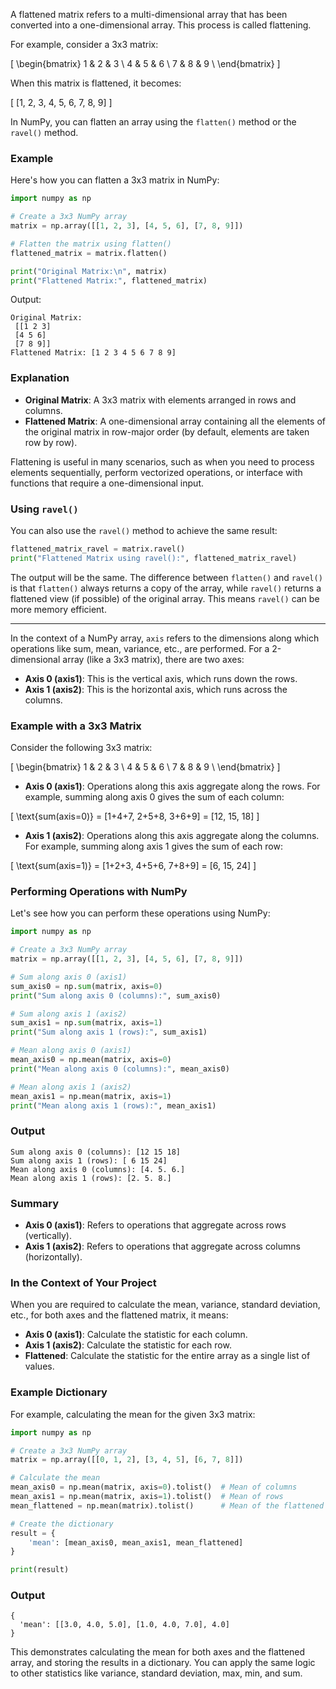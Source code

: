 A flattened matrix refers to a multi-dimensional array that has been converted into a one-dimensional array. This process is called flattening.

For example, consider a 3x3 matrix:

\[ \begin{bmatrix}
1 & 2 & 3 \\
4 & 5 & 6 \\
7 & 8 & 9 \\
\end{bmatrix} \]

When this matrix is flattened, it becomes:

\[ [1, 2, 3, 4, 5, 6, 7, 8, 9] \]

In NumPy, you can flatten an array using the `flatten()` method or the `ravel()` method.

### Example

Here's how you can flatten a 3x3 matrix in NumPy:

```python
import numpy as np

# Create a 3x3 NumPy array
matrix = np.array([[1, 2, 3], [4, 5, 6], [7, 8, 9]])

# Flatten the matrix using flatten()
flattened_matrix = matrix.flatten()

print("Original Matrix:\n", matrix)
print("Flattened Matrix:", flattened_matrix)
```

Output:
```
Original Matrix:
 [[1 2 3]
 [4 5 6]
 [7 8 9]]
Flattened Matrix: [1 2 3 4 5 6 7 8 9]
```

### Explanation

- **Original Matrix**: A 3x3 matrix with elements arranged in rows and columns.
- **Flattened Matrix**: A one-dimensional array containing all the elements of the original matrix in row-major order (by default, elements are taken row by row).

Flattening is useful in many scenarios, such as when you need to process elements sequentially, perform vectorized operations, or interface with functions that require a one-dimensional input.

### Using `ravel()`

You can also use the `ravel()` method to achieve the same result:

```python
flattened_matrix_ravel = matrix.ravel()
print("Flattened Matrix using ravel():", flattened_matrix_ravel)
```

The output will be the same. The difference between `flatten()` and `ravel()` is that `flatten()` always returns a copy of the array, while `ravel()` returns a flattened view (if possible) of the original array. This means `ravel()` can be more memory efficient.

<hr>

In the context of a NumPy array, `axis` refers to the dimensions along which operations like sum, mean, variance, etc., are performed. For a 2-dimensional array (like a 3x3 matrix), there are two axes:

- **Axis 0 (axis1)**: This is the vertical axis, which runs down the rows.
- **Axis 1 (axis2)**: This is the horizontal axis, which runs across the columns.

### Example with a 3x3 Matrix

Consider the following 3x3 matrix:

\[ \begin{bmatrix}
1 & 2 & 3 \\
4 & 5 & 6 \\
7 & 8 & 9 \\
\end{bmatrix} \]

- **Axis 0 (axis1)**: Operations along this axis aggregate along the rows. For example, summing along axis 0 gives the sum of each column:

\[ \text{sum(axis=0)} = [1+4+7, 2+5+8, 3+6+9] = [12, 15, 18] \]

- **Axis 1 (axis2)**: Operations along this axis aggregate along the columns. For example, summing along axis 1 gives the sum of each row:

\[ \text{sum(axis=1)} = [1+2+3, 4+5+6, 7+8+9] = [6, 15, 24] \]

### Performing Operations with NumPy

Let's see how you can perform these operations using NumPy:

```python
import numpy as np

# Create a 3x3 NumPy array
matrix = np.array([[1, 2, 3], [4, 5, 6], [7, 8, 9]])

# Sum along axis 0 (axis1)
sum_axis0 = np.sum(matrix, axis=0)
print("Sum along axis 0 (columns):", sum_axis0)

# Sum along axis 1 (axis2)
sum_axis1 = np.sum(matrix, axis=1)
print("Sum along axis 1 (rows):", sum_axis1)

# Mean along axis 0 (axis1)
mean_axis0 = np.mean(matrix, axis=0)
print("Mean along axis 0 (columns):", mean_axis0)

# Mean along axis 1 (axis2)
mean_axis1 = np.mean(matrix, axis=1)
print("Mean along axis 1 (rows):", mean_axis1)
```

### Output

```
Sum along axis 0 (columns): [12 15 18]
Sum along axis 1 (rows): [ 6 15 24]
Mean along axis 0 (columns): [4. 5. 6.]
Mean along axis 1 (rows): [2. 5. 8.]
```

### Summary

- **Axis 0 (axis1)**: Refers to operations that aggregate across rows (vertically).
- **Axis 1 (axis2)**: Refers to operations that aggregate across columns (horizontally).

### In the Context of Your Project

When you are required to calculate the mean, variance, standard deviation, etc., for both axes and the flattened matrix, it means:

- **Axis 0 (axis1)**: Calculate the statistic for each column.
- **Axis 1 (axis2)**: Calculate the statistic for each row.
- **Flattened**: Calculate the statistic for the entire array as a single list of values.

### Example Dictionary

For example, calculating the mean for the given 3x3 matrix:

```python
import numpy as np

# Create a 3x3 NumPy array
matrix = np.array([[0, 1, 2], [3, 4, 5], [6, 7, 8]])

# Calculate the mean
mean_axis0 = np.mean(matrix, axis=0).tolist()  # Mean of columns
mean_axis1 = np.mean(matrix, axis=1).tolist()  # Mean of rows
mean_flattened = np.mean(matrix).tolist()      # Mean of the flattened matrix

# Create the dictionary
result = {
    'mean': [mean_axis0, mean_axis1, mean_flattened]
}

print(result)
```

### Output

```
{
  'mean': [[3.0, 4.0, 5.0], [1.0, 4.0, 7.0], 4.0]
}
```

This demonstrates calculating the mean for both axes and the flattened array, and storing the results in a dictionary. You can apply the same logic to other statistics like variance, standard deviation, max, min, and sum.